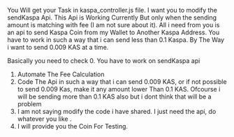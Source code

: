 You Will get your Task in kaspa_controller.js file. I want you to modify the sendKaspa Api. This Api is Working Currently But only when the sending amount is matching with fee (I am not sure about it). All i need from you is an api to send Kaspa Coin from my Wallet to Another Kaspa Address. You have to work in such a way that i can send less than 0.1 Kaspa. By The Way i want to send 0.009 KAS at a time.

Basically you need to check 0. You have to work on sendKaspa api

1. Automate The Fee Calculation
2. Code The Api in such a way that i can send 0.009 KAS, or if not possible to send 0.009 Kas, make it any amount lower Than 0.1 KAS. Ofcourse i will be sending more than 0.1 KAS also but i dont think that will be a problem
3. I am not saying modify the code i have shared. I just need the api, do whatever you like .
4. I will provide you the Coin For Testing.
